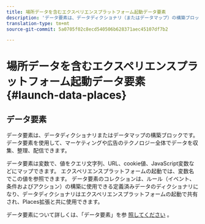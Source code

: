 ```yaml
---
title: 場所データを含むエクスペリエンスプラットフォーム起動データ要素
description: 'データ要素は、データディクショナリ（またはデータマップ）の構築ブロックです。 '
translation-type: tm+mt
source-git-commit: 5a0705f02c8ecd540506b628371aec45107df7b2

---
```



# 場所データを含むエクスペリエンスプラットフォーム起動データ要素 {#launch-data-places}

## データ要素

データ要素は、データディクショナリまたはデータマップの構築ブロックです。 データ要素を使用して、マーケティングや広告のテクノロジー全体でデータを収集、整理、配信できます。

データ要素は変数で、値をクエリ文字列、URL、cookie値、JavaScript変数などにマップできます。 エクスペリエンスプラットフォームの起動では、変数名でこの値を参照できます。 データ要素のコレクションは、ルール（イベント、条件およびアクション）の構築に使用できる定義済みデータのディクショナリになり、データディクショナリはエクスペリエンスプラットフォームの起動で共有され、Places拡張と共に使用できます。

データ要素について詳しくは、「データ要素」を参 [照してください](https://docs.adobelaunch.com/launch-reference/managing-resources/data-elements) 。


